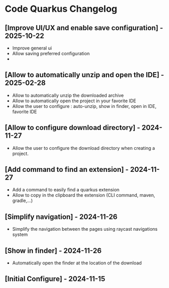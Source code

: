 # Code Quarkus Changelog

## [Improve UI/UX and enable save configuration] - 2025-10-22
- Improve general ui
- Allow saving preferred configuration
- 
## [Allow to automatically unzip and open the IDE] - 2025-02-28
- Allow to automatically unzip the downloaded archive
- Allow to automatically open the project in your favorite IDE
- Allow the user to configure : auto-unzip, show in finder, open in IDE, favorite IDE


## [Allow to configure download directory] - 2024-11-27
- Allow the user to configure the download directory when creating a project.

## [Add command to find an extension] - 2024-11-27

- Add a command to easily find a quarkus extension
- Allow to copy in the clipboard the extension (CLI command, maven, gradle,...)

## [Simplify navigation] - 2024-11-26

- Simplify the navigation between the pages using raycast navigations system

## [Show in finder] - 2024-11-26

- Automatically open the finder at the location of the download

## [Initial Configure] - 2024-11-15

